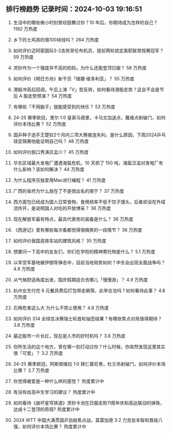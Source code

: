 
## 排行榜趋势 记录时间：2024-10-03 19:16:51
  
  1. 生活中的哪些微小时刻曾经鼓舞过你？10 年后，你期待成为怎样的自己？ 1192 万热度
    
  2. 乡下的土鸡真的值100块钱吗？ 264 万热度
    
  3. 如何评价迈阿密国际3-2击败哥伦布机员，提前两轮锁定美职联常规赛冠军？ 59 万热度
    
  4. 灵砂作为一个强度并不高的奶妈，为什么还能登顶日服？ 58 万热度
    
  5. 如何评价《明日方舟》新干员「维娜·维多利亚」？ 55 万热度
    
  6. 港股冲高后回调，午后上演「V」型反转，如何看待港股走势？这会不会是节后 A 股走势预演？ 54 万热度
    
  7. 有哪些「不用脑子」就能感受到的快乐？ 53 万热度
    
  8. 24-25 赛季欧冠，里尔 1:0 皇家马德里，卡马文加送点，戴维点射破门，如何评价本场比赛？ 52 万热度
    
  9. 国乒种子选手王楚钦2个月内三项大赛接连失利，是什么原因，下周2024乒乓球亚锦赛他能证明自己吗？ 48 万热度
    
  10. 如何评价脱口秀演员孟川？ 45 万热度
    
  11. 华东区域最大发电厂遭遇海蜇危机，10 天抓了 150 吨，海蜇泛滥对发电厂有什么影响？该如何解决？ 44 万热度
    
  12. 为什么程序员独爱用Mac进行编程？ 41 万热度
    
  13. 广西的省府为什么放在了不是很出名的南宁？ 37 万热度
    
  14. 西方面包已经成为国人日常食物，食用频率不低于饺子馒头，后者却没在外域流传开，是说明国人对吃的开放博采？ 36 万热度
    
  15. 现在解放军最有特点，最具代表性的装备是什么？ 36 万热度
    
  16. 《西游记》里有哪些每次看都觉得很搞笑的一段情节？ 36 万热度
    
  17. 如何评价我国高铁车站的建筑风格？ 35 万热度
    
  18. 想要问一下高中的友友们，你们在学校的精神寄托物是什么？ 5.1 万热度
    
  19. 以军空军基地被伊朗导弹击中，目前当地局势如何？中东会出现全面战争吗？ 4.9 万热度
    
  20. 从气候舒适角度出发，国庆假期适合去哪儿「慢慢游」？ 4.9 万热度
    
  21. 杭州女生付完 6 元餐具费后打包带走碗筷，此举合法吗？如何看待此事？ 4.8 万热度
    
  22. 石棉危害这么大 为什么不禁止使用？ 4.8 万热度
    
  23. 如何评价 S14 全球总决赛瑞士轮首轮抽签结果？有哪些焦点对局值得期待？ 3.8 万热度
    
  24. 最近股市一片长红，现在是入市的好时机吗？ 3.8 万热度
    
  25. 你所生活的这个地方，曾在哪一刻打动过你？什么时候，你突然发现这里其实很「可爱」？ 3.2 万热度
    
  26. 24-25 赛季欧冠，阿斯顿维拉 1:0 拜仁慕尼黑，杜兰吊射破门，如何评价本场比赛？ 2.7 万热度
    
  27. 你觉得被爱是一种什么样的感觉？ 热度累计中
    
  28. 有没有给高中生学习的建议？ 热度累计中
    
  29. 如何看待《崩坏星穹铁道》灵砂卡池在日服击败11周年庆和高达联动的弹珠，达成十二登顶的奇观? 热度累计中
    
  30. 2024 WTT 中国大满贯国乒劲敌焦点战，莫雷加德 3:2 力克张本智和晋级八强，如何评价本场比赛？ 热度累计中
    